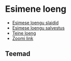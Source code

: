 # Esimene loeng

- [Esimese loengu slaidid](Slides.md)
- [Esimese loengu salvestus]()
- [Teine loeng](../Lesson-02/README.md)
- [Zoomi link](https://zoom.us/j/94501316239?pwd=MUE3VGpMcVZOTmU3ZHRQRkFsUFYwQT09)

## Teemad
